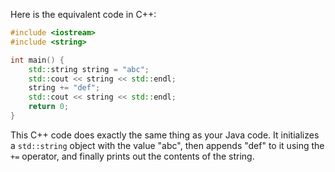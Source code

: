 Here is the equivalent code in C++:

```C++
#include <iostream>
#include <string>

int main() {
    std::string string = "abc";
    std::cout << string << std::endl;
    string += "def";
    std::cout << string << std::endl;
    return 0;
}
```

This C++ code does exactly the same thing as your Java code. It initializes a `std::string` object with the value "abc", then appends "def" to it using the `+=` operator, and finally prints out the contents of the string.
